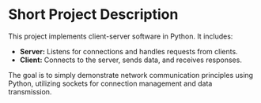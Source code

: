 # Short Project Description

This project implements client-server software in Python. It includes:
- **Server:** Listens for connections and handles requests from clients.
- **Client:** Connects to the server, sends data, and receives responses.

The goal is to simply demonstrate network communication principles using Python, utilizing sockets for connection management and data transmission.
